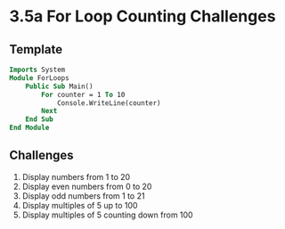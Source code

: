 # 3.5a For Loop Counting Challenges

## Template
```vb
Imports System
Module ForLoops
    Public Sub Main()
        For counter = 1 To 10
            Console.WriteLine(counter)
        Next
    End Sub
End Module
```

## Challenges
1. Display numbers from 1 to 20
2. Display even numbers from 0 to 20
3. Display odd numbers from 1 to 21
4. Display multiples of 5 up to 100
5. Display multiples of 5 counting down from 100